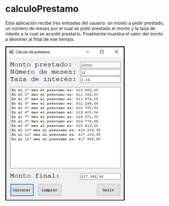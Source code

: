 # calculoPrestamo
Esta aplicación recibe tres entradas del usuario: un monto a pedir prestado, un número de meses por el cual se pidió prestado el monto y la taza de interés a la cual se acordó prestarlo. Finalmente muestra el valor del monto a devolver al final de ese tiempo.

![Imagen del proyecto](CalculadoraPrestamo.jpg)
